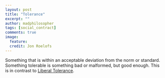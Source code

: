 ```yaml
---
layout: post
title: "Tolerance"
excerpt: ""
author: madphilosopher
tags: [social_contract]
comments: true
image:
  feature:
  credit: Jon Roelofs
---
```


Something that is within an acceptable deviation from the norm or standard. Something tolerable is something bad or malformed, but good enough. This is in contrast to [Liberal Tolerance](/liberal-tolerance).
